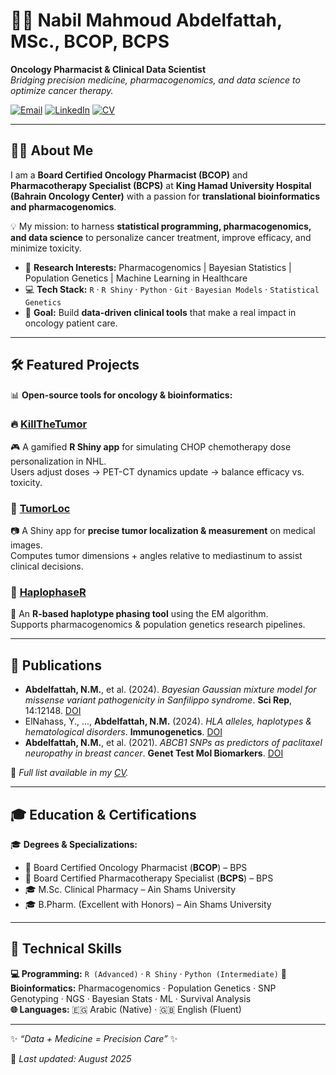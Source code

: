 # 👨‍⚕️ Nabil Mahmoud Abdelfattah, MSc., BCOP, BCPS

**Oncology Pharmacist & Clinical Data Scientist**  
_Bridging precision medicine, pharmacogenomics, and data science to optimize cancer therapy._

[![Email](https://img.shields.io/badge/Email-nabil.abdelfattah@rms.bh-blue?style=for-the-badge&logo=gmail&logoColor=white)](mailto:nabil.abdelfattah@rms.bh)
[![LinkedIn](https://img.shields.io/badge/LinkedIn-Connect-informational?style=for-the-badge&logo=linkedin&logoColor=white)](https://.linkedin.com/in/nabil-mahmoud-abdelfattah-1b576911a/)
[![CV](https://img.shields.io/badge/CV-Download-red?style=for-the-badge&logo=adobeacrobatreader&logoColor=white)](https://github.com/NabilPharmaInformatics/resume)

---

## 🧑‍🔬 About Me  

I am a **Board Certified Oncology Pharmacist (BCOP)** and **Pharmacotherapy Specialist (BCPS)** at **King Hamad University Hospital (Bahrain Oncology Center)** with a passion for **translational bioinformatics and pharmacogenomics**.  

💡 My mission: to harness **statistical programming, pharmacogenomics, and data science** to personalize cancer treatment, improve efficacy, and minimize toxicity.  

- 🧬 **Research Interests:** Pharmacogenomics | Bayesian Statistics | Population Genetics | Machine Learning in Healthcare  
- 💻 **Tech Stack:** `R` · `R Shiny` · `Python` · `Git` · `Bayesian Models` · `Statistical Genetics`  
- 🎯 **Goal:** Build **data-driven clinical tools** that make a real impact in oncology patient care.  

---

## 🛠️ Featured Projects  

📊 **Open-source tools for oncology & bioinformatics:**  

### 🔥 [KillTheTumor](https://github.com/NabilPharmaInformatics/KillTheTumor)  
🎮 A gamified **R Shiny app** for simulating CHOP chemotherapy dose personalization in NHL.  
Users adjust doses → PET-CT dynamics update → balance efficacy vs. toxicity.  

### 🧩 [TumorLoc](https://github.com/NabilPharmaInformatics/TumorLoc)  
📷 A Shiny app for **precise tumor localization & measurement** on medical images.  
Computes tumor dimensions + angles relative to mediastinum to assist clinical decisions.  

### 🧬 [HaplophaseR](https://github.com/NabilPharmaInformatics/HaplophaseR)  
🔗 An **R-based haplotype phasing tool** using the EM algorithm.  
Supports pharmacogenomics & population genetics research pipelines.  

---

## 📄 Publications  

- **Abdelfattah, N.M.**, et al. (2024). *Bayesian Gaussian mixture model for missense variant pathogenicity in Sanfilippo syndrome*. **Sci Rep**, 14:12148. [DOI](https://doi.org/10.1038/s41598-024-62352-0)  
- ElNahass, Y., ..., **Abdelfattah, N.M.** (2024). *HLA alleles, haplotypes & hematological disorders*. **Immunogenetics**. [DOI](https://doi.org/10.1007/s00251-024-01343-x)  
- **Abdelfattah, N.M.**, et al. (2021). *ABCB1 SNPs as predictors of paclitaxel neuropathy in breast cancer*. **Genet Test Mol Biomarkers**. [DOI](https://doi.org/10.1089/GTMB.2021.0014)  

📑 *Full list available in my [CV](https://github.com/NabilPharmaInformatics/resume).*  

---

## 🎓 Education & Certifications  

🎓 **Degrees & Specializations:**  
- 🧾 Board Certified Oncology Pharmacist (**BCOP**) – BPS  
- 🧾 Board Certified Pharmacotherapy Specialist (**BCPS**) – BPS  
- 🎓 M.Sc. Clinical Pharmacy – Ain Shams University  
- 🎓 B.Pharm. (Excellent with Honors) – Ain Shams University  

---

## 🧰 Technical Skills  

**💻 Programming:** `R (Advanced)` · `R Shiny` · `Python (Intermediate)`
**🧬 Bioinformatics:** Pharmacogenomics · Population Genetics · SNP Genotyping · NGS · Bayesian Stats · ML · Survival Analysis  
**🌐 Languages:** 🇪🇬 Arabic (Native) · 🇬🇧 English (Fluent)  

---

✨ _“Data + Medicine = Precision Care”_ ✨  

📅 *Last updated: August 2025*  
